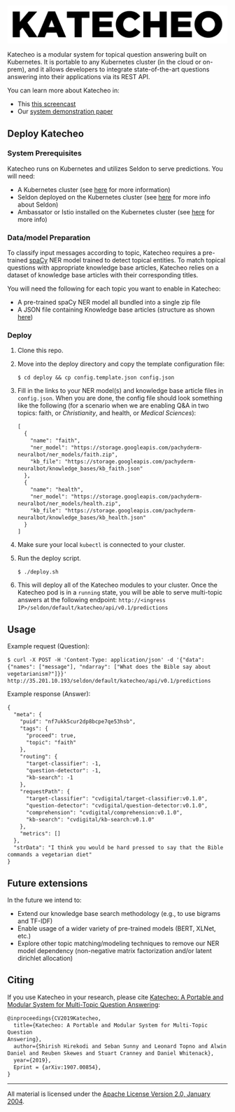![alt text](logo.png)

Katecheo is a modular system for topical question answering built on Kubernetes. It is portable to any Kubernetes cluster (in the cloud or on-prem), and it allows developers to integrate state-of-the-art questions answering into their applications via its REST API.  

You can learn more about Katecheo in:

- This [this screencast](https://youtu.be/g51t6eRX2Y8)
- Our [system demonstration paper](https://arxiv.org/abs/1907.00854)

## Deploy Katecheo

### System Prerequisites

Katecheo runs on Kubernetes and utilizes Seldon to serve predictions. You will need:

- A Kubernetes cluster (see [here](https://kubernetes.io/docs/home/) for more information)
- Seldon deployed on the Kubernetes cluster (see [here](https://docs.seldon.io/projects/seldon-core/en/latest/workflow/install.html) for more info about Seldon)
- Ambassator or Istio installed on the Kubernetes cluster (see [here](https://docs.seldon.io/projects/seldon-core/en/latest/workflow/install.html#install-an-ingress-gateway) for more info)

### Data/model Preparation

To classify input messages according to topic, Katecheo requires a pre-trained [spaCy](https://spacy.io/usage/models) NER model trained to detect topical entities. To match topical questions with appropriate knowledge base articles, Katecheo relies on a dataset of knowledge base articles with their corresponding titles.

You will need the following for each topic you want to enable in Katecheo:

- A pre-trained spaCy NER model all bundled into a single zip file
- A JSON file containing Knowledge base articles (structure as shown [here](https://storage.googleapis.com/pachyderm-neuralbot/knowledge_bases/kb_health.json))

### Deploy

1. Clone this repo.

2. Move into the deploy directory and copy the template configuration file:

    ```
    $ cd deploy && cp config.template.json config.json
    ```

3. Fill in the links to your NER model(s) and knowledge base article files in `config.json`. When you are done, the config file should look something like the following (for a scenario when we are enabling Q&A in two topics: faith, or _Christianity_, and health, or _Medical Sciences_):

    ```
    [
      {
        "name": "faith",
        "ner_model": "https://storage.googleapis.com/pachyderm-neuralbot/ner_models/faith.zip",
        "kb_file": "https://storage.googleapis.com/pachyderm-neuralbot/knowledge_bases/kb_faith.json"
      },
      {
        "name": "health",
        "ner_model": "https://storage.googleapis.com/pachyderm-neuralbot/ner_models/health.zip",
        "kb_file": "https://storage.googleapis.com/pachyderm-neuralbot/knowledge_bases/kb_health.json"
      }
    ]
    ```

4. Make sure your local `kubectl` is connected to your cluster.

5. Run the deploy script.

    ```
    $ ./deploy.sh
    ```
    
6. This will deploy all of the Katecheo modules to your cluster. Once the Katecheo pod is in a `running` state, you will be able to serve multi-topic answers at the following endpoint: `http://<ingress IP>/seldon/default/katecheo/api/v0.1/predictions`

## Usage

Example request (Question):

```
$ curl -X POST -H 'Content-Type: application/json' -d '{"data": {"names": ["message"], "ndarray": ["What does the Bible say about vegetarianism?"]}}' http://35.201.10.193/seldon/default/katecheo/api/v0.1/predictions
```

Example response (Answer):

```
{
  "meta": {
    "puid": "nf7ukk5cur2dp8bcpe7qe53hsb",
    "tags": {
      "proceed": true,
      "topic": "faith"
    },
    "routing": {
      "target-classifier": -1,
      "question-detector": -1,
      "kb-search": -1
    },
    "requestPath": {
      "target-classifier": "cvdigital/target-classifier:v0.1.0",
      "question-detector": "cvdigital/question-detector:v0.1.0",
      "comprehension": "cvdigital/comprehension:v0.1.0",
      "kb-search": "cvdigital/kb-search:v0.1.0"
    },
    "metrics": []
  },
  "strData": "I think you would be hard pressed to say that the Bible commands a vegetarian diet"
}
```

## Future extensions

In the future we intend to:

- Extend our knowledge base search methodology (e.g., to use bigrams and TF-IDF)
- Enable usage of a wider variety of pre-trained models (BERT, XLNet, etc.)
- Explore other topic matching/modeling techniques to remove our NER model dependency (non-negative matrix factorization and/or latent dirichlet allocation)

## Citing

If you use Katecheo in your research, please cite [Katecheo: A Portable and Modular System for Multi-Topic Question
Answering](https://arxiv.org/abs/1907.00854):

```
@inproceedings{CV2019Katecheo,
  title={Katecheo: A Portable and Modular System for Multi-Topic Question
Answering},
  author={Shirish Hirekodi and Seban Sunny and Leonard Topno and Alwin Daniel and Reuben Skewes and Stuart Cranney and Daniel Whitenack},
  year={2019},
  Eprint = {arXiv:1907.00854},
}
```

___
All material is licensed under the [Apache License Version 2.0, January 2004](http://www.apache.org/licenses/LICENSE-2.0).

